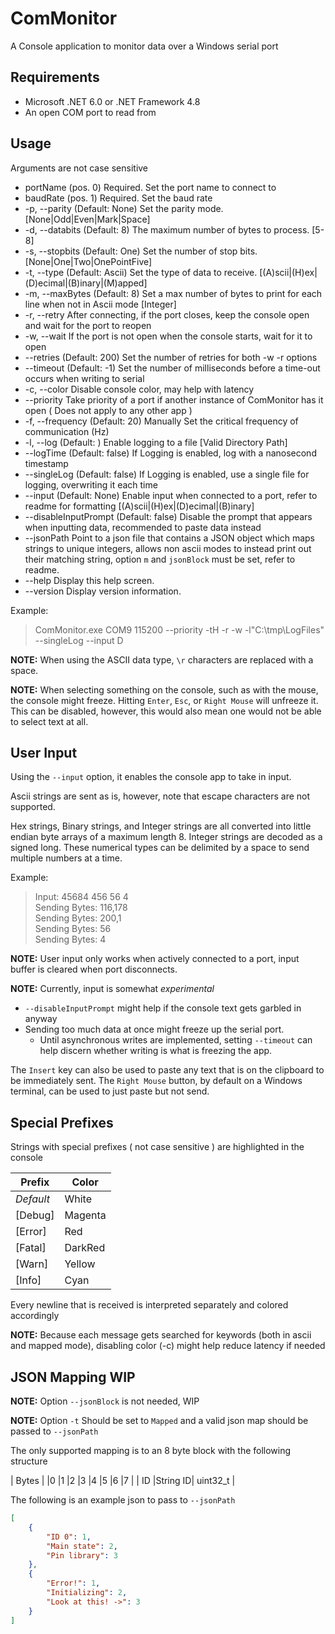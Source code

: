 # ComMonitor

A Console application to monitor data over a Windows serial port

## Requirements

* Microsoft .NET 6.0 or .NET Framework 4.8
* An open COM port to read from

## Usage

Arguments are not case sensitive

* portName (pos. 0)       Required. Set the port name to connect to
* baudRate (pos. 1)       Required. Set the baud rate
* -p, --parity            (Default: None) Set the parity mode. [None|Odd|Even|Mark|Space]
* -d, --databits          (Default: 8) The maximum number of bytes to process. [5-8]
* -s, --stopbits          (Default: One) Set the number of stop bits. [None|One|Two|OnePointFive]
* -t, --type              (Default: Ascii) Set the type of data to receive. [(A)scii|(H)ex|(D)ecimal|(B)inary|(M)apped]
* -m, --maxBytes          (Default: 8) Set a max number of bytes to print for each line when not in Ascii mode [Integer]
* -r, --retry             After connecting, if the port closes, keep the console open and wait for the port to reopen
* -w, --wait              If the port is not open when the console starts, wait for it to open
* --retries               (Default: 200) Set the number of retries for both -w -r options
* --timeout               (Default: -1) Set the number of milliseconds before a time-out occurs when writing to serial
* -c, --color             Disable console color, may help with latency
* --priority              Take priority of a port if another instance of ComMonitor has it open ( Does not apply to any other app )
* -f, --frequency         (Default: 20) Manually Set the critical frequency of communication (Hz)
* -l, --log               (Default: ) Enable logging to a file [Valid Directory Path]
* --logTime               (Default: false) If Logging is enabled, log with a nanosecond timestamp
* --singleLog             (Default: false) If Logging is enabled, use a single file for logging, overwriting it each time
* --input                 (Default: None) Enable input when connected to a port, refer to readme for formatting [(A)scii|(H)ex|(D)ecimal|(B)inary]
* --disableInputPrompt    (Default: false) Disable the prompt that appears when inputting data, recommended to paste data instead
* --jsonPath              Point to a json file that contains a JSON object which maps strings to unique integers, allows non ascii modes to instead print out their matching string, option `m` and `jsonBlock` must be set, refer to readme.
* --help                  Display this help screen.
* --version               Display version information.

Example:
> ComMonitor.exe COM9 115200 --priority -tH -r -w -l"C:\tmp\LogFiles" --singleLog --input D

**NOTE:** When using the ASCII data type, `\r` characters are replaced with a space.

**NOTE:** When selecting something on the console, such as with the mouse, the console might freeze. Hitting `Enter`, `Esc`, or `Right Mouse` will unfreeze it.
This can be disabled, however, this would also mean one would not be able to select text at all.

## User Input

Using the `--input` option, it enables the console app to take in input.

Ascii strings are sent as is, however, note that escape characters are not supported.

Hex strings, Binary strings, and Integer strings are all converted into little endian byte arrays of a maximum length 8. Integer strings are decoded as a signed long. These numerical types can be delimited by a space to send multiple numbers at a time.

Example:
> Input: 45684 456 56 4\
> Sending Bytes: 116,178\
> Sending Bytes: 200,1\
> Sending Bytes: 56\
> Sending Bytes: 4

**NOTE:** User input only works when actively connected to a port, input buffer is cleared when port disconnects.

**NOTE:** Currently, input is somewhat *experimental*

* `--disableInputPrompt` might help if the console text gets garbled in anyway
* Sending too much data at once might freeze up the serial port.
  * Until asynchronous writes are implemented, setting `--timeout` can help discern whether writing is what is freezing the app.

The `Insert` key can also be used to paste any text that is on the clipboard to be immediately sent. The `Right Mouse` button, by default on a Windows terminal, can be used to just paste but not send.

## Special Prefixes

Strings with special prefixes ( not case sensitive ) are highlighted in the console

| Prefix    | Color   |
| --------- | ------- |
| _Default_ | White   |
| [Debug]   | Magenta |
| [Error]   | Red     |
| [Fatal]   | DarkRed |
| [Warn]    | Yellow  |
| [Info]    | Cyan    |

Every newline that is received is interpreted separately and colored accordingly

**NOTE:** Because each message gets searched for keywords (both in ascii and mapped mode), disabling color (-c) might help reduce latency if needed

## JSON Mapping WIP

**NOTE:** Option `--jsonBlock` is not needed, WIP

**NOTE:** Option `-t` Should be set to `Mapped` and a valid json map should be passed to `--jsonPath`

The only supported mapping is to an 8 byte block with the following structure

|                 Bytes                 |
|0   |1   |2   |3   |4   |5   |6   |7   |
|    ID   |String ID|     uint32_t      |

The following is an example json to pass to `--jsonPath`

``` json
[
    {
        "ID 0": 1,
        "Main state": 2,
        "Pin library": 3
    },
    {
        "Error!": 1,
        "Initializing": 2,
        "Look at this! ->": 3
    }
]
```
